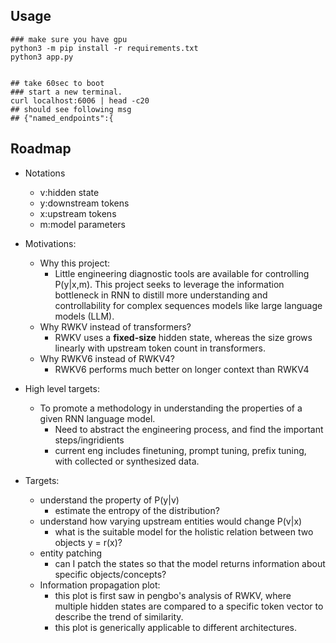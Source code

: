 ## Usage

```
### make sure you have gpu
python3 -m pip install -r requirements.txt
python3 app.py


## take 60sec to boot
### start a new terminal. 
curl localhost:6006 | head -c20
## should see following msg 
## {"named_endpoints":{ 
```

## Roadmap

- Notations
  - v:hidden state
  - y:downstream tokens
  - x:upstream tokens
  - m:model parameters

- Motivations:
  - Why this project:
    - Little engineering diagnostic tools are available for controlling P(y|x,m). This project seeks to leverage the information bottleneck in RNN to distill more understanding and controllability for complex sequences models like large language models (LLM).
  - Why RWKV instead of transformers?
    - RWKV uses a **fixed-size** hidden state, whereas the size grows linearly with upstream token count in transformers.
  - Why RWKV6 instead of RWKV4?
    - RWKV6 performs much better on longer context than RWKV4  

- High level targets:
  - To promote a methodology in understanding the properties of a given RNN language model.
    - Need to abstract the engineering process, and find the important steps/ingridients
    - current eng includes finetuning, prompt tuning, prefix tuning, with collected or synthesized data.

- Targets:
  - understand the property of P(y|v)
    - estimate the entropy of the distribution? 
  - understand how varying upstream entities would change P(v|x)
    - what is the suitable model for the holistic relation between two objects y = r(x)?
  - entity patching
    - can I patch the states so that the model returns information about specific objects/concepts?
  - Information propagation plot:
    - this plot is first saw in pengbo's analysis of RWKV, where multiple hidden states are compared to a specific token vector to describe the trend of similarity.
    - this plot is generically applicable to different architectures.
